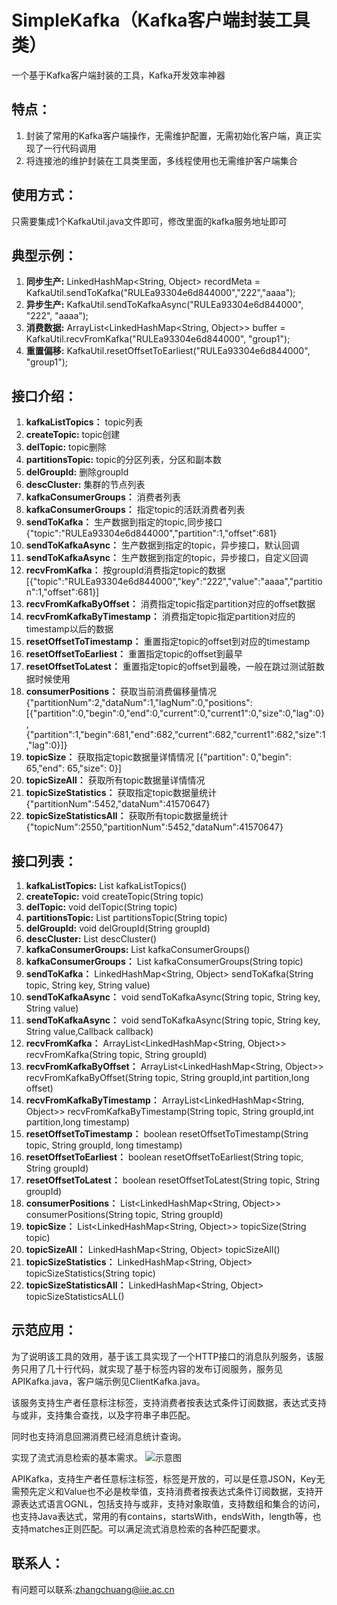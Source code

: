 # SimpleKafka（Kafka客户端封装工具类）
一个基于Kafka客户端封装的工具，Kafka开发效率神器

## 特点：
1. 封装了常用的Kafka客户端操作，无需维护配置，无需初始化客户端，真正实现了一行代码调用
2. 将连接池的维护封装在工具类里面，多线程使用也无需维护客户端集合

## 使用方式：
只需要集成1个KafkaUtil.java文件即可，修改里面的kafka服务地址即可

## 典型示例：
1. **同步生产:** LinkedHashMap<String, Object> recordMeta = KafkaUtil.sendToKafka("RULEa93304e6d844000","222","aaaa");
2. **异步生产:** KafkaUtil.sendToKafkaAsync("RULEa93304e6d844000", "222", "aaaa");
3. **消费数据:** ArrayList<LinkedHashMap<String, Object>> buffer = KafkaUtil.recvFromKafka("RULEa93304e6d844000", "group1");
4. **重置偏移:** KafkaUtil.resetOffsetToEarliest("RULEa93304e6d844000", "group1");


## 接口介绍：
1. **kafkaListTopics：** topic列表
2. **createTopic:** topic创建
3. **delTopic:** topic删除
4. **partitionsTopic:** topic的分区列表，分区和副本数
5. **delGroupId:** 删除groupId
6. **descCluster:** 集群的节点列表
7. **kafkaConsumerGroups：** 消费者列表
8. **kafkaConsumerGroups：** 指定topic的活跃消费者列表
9. **sendToKafka：** 生产数据到指定的topic,同步接口{"topic":"RULEa93304e6d844000","partition":1,"offset":681}
10. **sendToKafkaAsync：** 生产数据到指定的topic，异步接口，默认回调
11. **sendToKafkaAsync：** 生产数据到指定的topic，异步接口，自定义回调
12. **recvFromKafka：** 按groupId消费指定topic的数据[{"topic":"RULEa93304e6d844000","key":"222","value":"aaaa","partition":1,"offset":681}]
13. **recvFromKafkaByOffset：** 消费指定topic指定partition对应的offset数据
14. **recvFromKafkaByTimestamp：** 消费指定topic指定partition对应的timestamp以后的数据
15. **resetOffsetToTimestamp：** 重置指定topic的offset到对应的timestamp
16. **resetOffsetToEarliest：** 重置指定topic的offset到最早
17. **resetOffsetToLatest：** 重置指定topic的offset到最晚，一般在跳过测试脏数据时候使用
18. **consumerPositions：** 获取当前消费偏移量情况{"partitionNum":2,"dataNum":1,"lagNum":0,"positions":[{"partition":0,"begin":0,"end":0,"current":0,"current1":0,"size":0,"lag":0},{"partition":1,"begin":681,"end":682,"current":682,"current1":682,"size":1,"lag":0}]}
19. **topicSize：** 获取指定topic数据量详情情况 [{"partition": 0,"begin": 65,"end": 65,"size": 0}]
20. **topicSizeAll：** 获取所有topic数据量详情情况
21. **topicSizeStatistics：** 获取指定topic数据量统计{"partitionNum":5452,"dataNum":41570647}
22. **topicSizeStatisticsAll：** 获取所有topic数据量统计{"topicNum":2550,"partitionNum":5452,"dataNum":41570647}

## 接口列表：
1. **kafkaListTopics:** List<String> kafkaListTopics()
2. **createTopic:** void createTopic(String topic)
3. **delTopic:** void delTopic(String topic)
4. **partitionsTopic:** List<String> partitionsTopic(String topic)
5. **delGroupId:** void delGroupId(String groupId)
6. **descCluster:** List<String> descCluster()
7. **kafkaConsumerGroups:** List<String> kafkaConsumerGroups()
8. **kafkaConsumerGroups：** List<String> kafkaConsumerGroups(String topic)
9. **sendToKafka：** LinkedHashMap<String, Object> sendToKafka(String topic, String key, String value)
10. **sendToKafkaAsync：** void sendToKafkaAsync(String topic, String key, String value)
11. **sendToKafkaAsync：** void sendToKafkaAsync(String topic, String key, String value,Callback callback)
12. **recvFromKafka：** ArrayList<LinkedHashMap<String, Object>> recvFromKafka(String topic, String groupId)
13. **recvFromKafkaByOffset：** ArrayList<LinkedHashMap<String, Object>> recvFromKafkaByOffset(String topic, String groupId,int partition,long offset)
14. **recvFromKafkaByTimestamp：** ArrayList<LinkedHashMap<String, Object>> recvFromKafkaByTimestamp(String topic, String groupId,int partition,long timestamp)
15. **resetOffsetToTimestamp：** boolean resetOffsetToTimestamp(String topic, String groupId, long timestamp)
16. **resetOffsetToEarliest：** boolean resetOffsetToEarliest(String topic, String groupId)
17. **resetOffsetToLatest：** boolean resetOffsetToLatest(String topic, String groupId)
18. **consumerPositions：** List<LinkedHashMap<String, Object>> consumerPositions(String topic, String groupId)
19. **topicSize：** List<LinkedHashMap<String, Object>> topicSize(String topic)
20. **topicSizeAll：** LinkedHashMap<String, Object> topicSizeAll()
21. **topicSizeStatistics：** LinkedHashMap<String, Object> topicSizeStatistics(String topic)
22. **topicSizeStatisticsAll：** LinkedHashMap<String, Object> topicSizeStatisticsALL()

## 示范应用：
为了说明该工具的效用，基于该工具实现了一个HTTP接口的消息队列服务，该服务只用了几十行代码，就实现了基于标签内容的发布订阅服务，服务见APIKafka.java，客户端示例见ClientKafka.java。
  
该服务支持生产者任意标注标签，支持消费者按表达式条件订阅数据，表达式支持与或非，支持集合查找，以及字符串子串匹配。
  
同时也支持消息回溯消费已经消息统计查询。
  
实现了流式消息检索的基本需求。
![示意图](https://user-images.githubusercontent.com/40593174/227403984-f5bd167b-445f-4652-90f0-f7c065e559d3.png)

APIKafka，支持生产者任意标注标签，标签是开放的，可以是任意JSON，Key无需预先定义和Value也不必是枚举值，支持消费者按表达式条件订阅数据，支持开源表达式语言OGNL，包括支持与或非，支持对象取值，支持数组和集合的访问，也支持Java表达式，常用的有contains，startsWith，endsWith，length等，也支持matches正则匹配。可以满足流式消息检索的各种匹配要求。


## 联系人：
有问题可以联系:zhangchuang@iie.ac.cn
